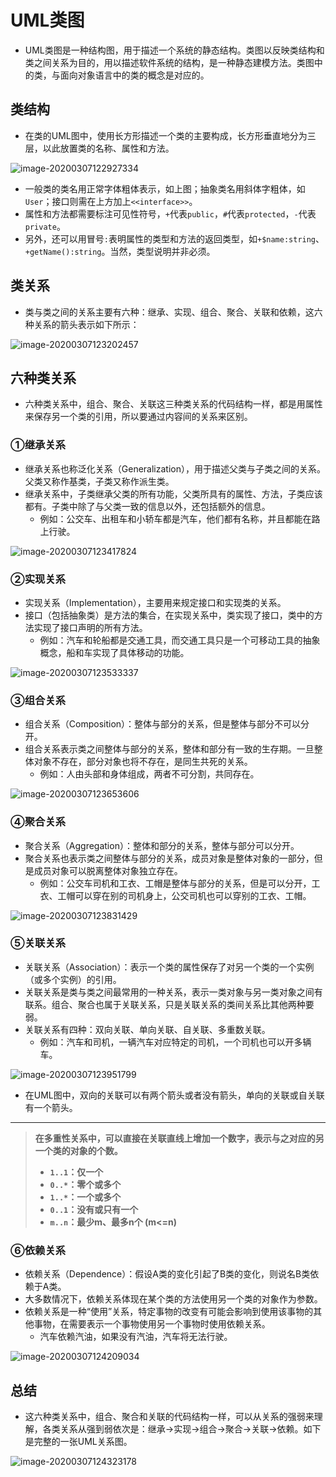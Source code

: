 # UML类图

- UML类图是一种结构图，用于描述一个系统的静态结构。类图以反映类结构和类之间关系为目的，用以描述软件系统的结构，是一种静态建模方法。类图中的类，与面向对象语言中的类的概念是对应的。

## 类结构

- 在类的UML图中，使用长方形描述一个类的主要构成，长方形垂直地分为三层，以此放置类的名称、属性和方法。

![image-20200307122927334](图片.assets/image-20200307122927334.png)

- 一般类的类名用正常字体粗体表示，如上图；抽象类名用斜体字粗体，如`User`；接口则需在上方加上`<<interface>>`。
- 属性和方法都需要标注可见性符号，`+`代表`public`，`#`代表`protected`，`-`代表`private`。
- 另外，还可以用冒号`:`表明属性的类型和方法的返回类型，如`+$name:string`、`+getName():string`。当然，类型说明并非必须。

## 类关系

- 类与类之间的关系主要有六种：继承、实现、组合、聚合、关联和依赖，这六种关系的箭头表示如下所示：

![image-20200307123202457](图片.assets/image-20200307123202457.png)

## 六种类关系

- 六种类关系中，组合、聚合、关联这三种类关系的代码结构一样，都是用属性来保存另一个类的引用，所以要通过内容间的关系来区别。

### ①继承关系

- 继承关系也称泛化关系（Generalization），用于描述父类与子类之间的关系。父类又称作基类，子类又称作派生类。
- 继承关系中，子类继承父类的所有功能，父类所具有的属性、方法，子类应该都有。子类中除了与父类一致的信息以外，还包括额外的信息。
  - 例如：公交车、出租车和小轿车都是汽车，他们都有名称，并且都能在路上行驶。

![image-20200307123417824](图片.assets/image-20200307123417824.png)

### ②实现关系

- 实现关系（Implementation），主要用来规定接口和实现类的关系。
- 接口（包括抽象类）是方法的集合，在实现关系中，类实现了接口，类中的方法实现了接口声明的所有方法。
  - 例如：汽车和轮船都是交通工具，而交通工具只是一个可移动工具的抽象概念，船和车实现了具体移动的功能。

![image-20200307123533337](图片.assets/image-20200307123533337.png)

### ③组合关系

- 组合关系（Composition）：整体与部分的关系，但是整体与部分不可以分开。
- 组合关系表示类之间整体与部分的关系，整体和部分有一致的生存期。一旦整体对象不存在，部分对象也将不存在，是同生共死的关系。
  - 例如：人由头部和身体组成，两者不可分割，共同存在。

![image-20200307123653606](图片.assets/image-20200307123653606.png)

### ④聚合关系

- 聚合关系（Aggregation）：整体和部分的关系，整体与部分可以分开。
- 聚合关系也表示类之间整体与部分的关系，成员对象是整体对象的一部分，但是成员对象可以脱离整体对象独立存在。
  - 例如：公交车司机和工衣、工帽是整体与部分的关系，但是可以分开，工衣、工帽可以穿在别的司机身上，公交司机也可以穿别的工衣、工帽。

![image-20200307123831429](图片.assets/image-20200307123831429.png)

### ⑤关联关系

- 关联关系（Association）：表示一个类的属性保存了对另一个类的一个实例（或多个实例）的引用。
- 关联关系是类与类之间最常用的一种关系，表示一类对象与另一类对象之间有联系。组合、聚合也属于关联关系，只是关联关系的类间关系比其他两种要弱。
- 关联关系有四种：双向关联、单向关联、自关联、多重数关联。
  - 例如：汽车和司机，一辆汽车对应特定的司机，一个司机也可以开多辆车。

![image-20200307123951799](图片.assets/image-20200307123951799.png)

- 在UML图中，双向的关联可以有两个箭头或者没有箭头，单向的关联或自关联有一个箭头。

---

>**在多重性关系中，可以直接在关联直线上增加一个数字，表示与之对应的另一个类的对象的个数。**
>
>- **`1..1`：仅一个**
>- **`0..*`：零个或多个**
>- **`1..*`：一个或多个**
>- **`0..1`：没有或只有一个**
>- **`m..n`：最少m、最多n个 (m<=n)**

### ⑥依赖关系

- 依赖关系（Dependence）：假设A类的变化引起了B类的变化，则说名B类依赖于A类。
- 大多数情况下，依赖关系体现在某个类的方法使用另一个类的对象作为参数。
- 依赖关系是一种“使用”关系，特定事物的改变有可能会影响到使用该事物的其他事物，在需要表示一个事物使用另一个事物时使用依赖关系。
  - 汽车依赖汽油，如果没有汽油，汽车将无法行驶。

![image-20200307124209034](图片.assets/image-20200307124209034.png)

## 总结

- 这六种类关系中，组合、聚合和关联的代码结构一样，可以从关系的强弱来理解，各类关系从强到弱依次是：继承→实现→组合→聚合→关联→依赖。如下是完整的一张UML关系图。

![image-20200307124323178](图片.assets/image-20200307124323178.png)